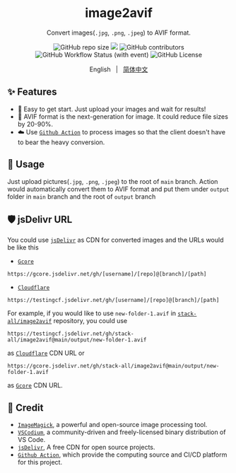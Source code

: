 <h1 align="center">image2avif</h1>

<div align="center">

Convert images(`.jpg`, `.png`, `.jpeg`) to AVIF format.

![GitHub repo size](https://img.shields.io/github/repo-size/stack-all/image2avif) <a title="hits" target="_blank" href="https://github.com/stack-all/image2avif"><img src="https://hits.b3log.org/stack-all/image2avif.svg" ></a> ![GitHub contributors](https://img.shields.io/github/contributors/stack-all/image2avif) ![GitHub Workflow Status (with event)](https://img.shields.io/github/actions/workflow/status/stack-all/image2avif/main.yml) ![GitHub License](https://img.shields.io/github/license/stack-all/image2avif)

English &nbsp;&nbsp;|&nbsp;&nbsp; [简体中文](README_ZH.md)

</div>

## ✨ Features

- 🚪 Easy to get start. Just upload your images and wait for results!
- 🚀 AVIF format is the next-generation for image. It could reduce file sizes by 20-90%.
- ☁️ Use [`Github Action`](https://github.com/stack-all/image2avif/actions) to process images so that the client doesn't have to bear the heavy conversion.

## 🔧 Usage

Just upload pictures(`.jpg`, `.png`, `.jpeg`) to the root of `main` branch. Action would automatically convert them to AVIF format and put them under `output` folder in `main` branch and the root of `output` branch

## 🛡 jsDelivr URL

You could use [`jsDelivr`](https://www.jsdelivr.com/) as CDN for converted images and the URLs would be like this

- [`Gcore`](https://gcore.com/)

```text
https://gcore.jsdelivr.net/gh/[username]/[repo]@[branch]/[path]
```

- [`Cloudflare`](https://cloudflare.com/)

```text
https://testingcf.jsdelivr.net/gh/[username]/[repo]@[branch]/[path]
```

For example, if you would like to use `new-folder-1.avif` in [`stack-all/image2avif`](https://github.com/stack-all/image2avif) repository, you could use

```text
https://testingcf.jsdelivr.net/gh/stack-all/image2avif@main/output/new-folder-1.avif
```

as [`Cloudflare`](https://cloudflare.com/) CDN URL or

```text
https://gcore.jsdelivr.net/gh/stack-all/image2avif@main/output/new-folder-1.avif
```

as [`Gcore`](https://gcore.com/) CDN URL.

## 🙏 Credit

- [`ImageMagick`](https://github.com/ImageMagick/ImageMagick), a powerful and open-source image processing tool.
- [`VSCodium`](https://github.com/VSCodium/vscodium), a community-driven and freely-licensed binary distribution of VS Code.
- [`jsDelivr`](https://www.jsdelivr.com/), A free CDN for open source projects.
- [`Github Action`](https://github.com/features/actions), which provide the computing source and CI/CD platform for this project.
